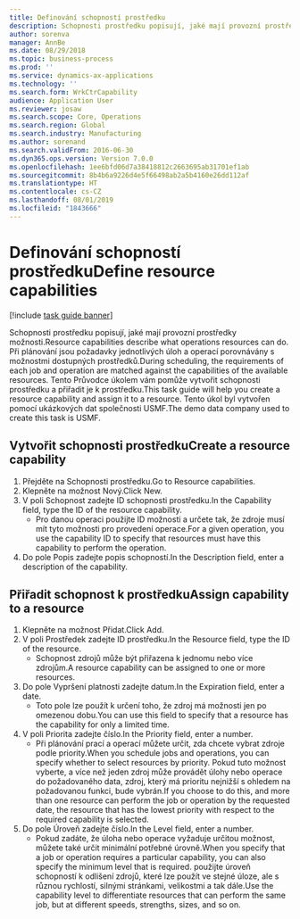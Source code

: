 ```yaml
---
title: Definování schopností prostředku
description: Schopnosti prostředku popisují, jaké mají provozní prostředky možnosti.
author: sorenva
manager: AnnBe
ms.date: 08/29/2018
ms.topic: business-process
ms.prod: ''
ms.service: dynamics-ax-applications
ms.technology: ''
ms.search.form: WrkCtrCapability
audience: Application User
ms.reviewer: josaw
ms.search.scope: Core, Operations
ms.search.region: Global
ms.search.industry: Manufacturing
ms.author: sorenand
ms.search.validFrom: 2016-06-30
ms.dyn365.ops.version: Version 7.0.0
ms.openlocfilehash: 1ee6bfd06d7a38418812c2663695ab31701ef1ab
ms.sourcegitcommit: 8b4b6a9226d4e5f66498ab2a5b4160e26dd112af
ms.translationtype: HT
ms.contentlocale: cs-CZ
ms.lasthandoff: 08/01/2019
ms.locfileid: "1843666"
---
```

# <a name="define-resource-capabilities"></a><span data-ttu-id="a5493-103">Definování schopností prostředku</span><span class="sxs-lookup"><span data-stu-id="a5493-103">Define resource capabilities</span></span>

[!include [task guide banner](../../includes/task-guide-banner.md)]

<span data-ttu-id="a5493-104">Schopnosti prostředku popisují, jaké mají provozní prostředky možnosti.</span><span class="sxs-lookup"><span data-stu-id="a5493-104">Resource capabilities describe what operations resources can do.</span></span> <span data-ttu-id="a5493-105">Při plánování jsou požadavky jednotlivých úloh a operací porovnávány s možnostmi dostupných prostředků.</span><span class="sxs-lookup"><span data-stu-id="a5493-105">During scheduling, the requirements of each job and operation are matched against the capabilities of the available resources.</span></span> <span data-ttu-id="a5493-106">Tento Průvodce úkolem vám pomůže vytvořit schopnosti prostředku a přiřadit je k prostředku.</span><span class="sxs-lookup"><span data-stu-id="a5493-106">This task guide will help you create a resource capability and assign it to a resource.</span></span> <span data-ttu-id="a5493-107">Tento úkol byl vytvořen pomocí ukázkových dat společnosti USMF.</span><span class="sxs-lookup"><span data-stu-id="a5493-107">The demo data company used to create this task is USMF.</span></span>


## <a name="create-a-resource-capability"></a><span data-ttu-id="a5493-108">Vytvořit schopnosti prostředku</span><span class="sxs-lookup"><span data-stu-id="a5493-108">Create a resource capability</span></span>
1. <span data-ttu-id="a5493-109">Přejděte na Schopnosti prostředku.</span><span class="sxs-lookup"><span data-stu-id="a5493-109">Go to Resource capabilities.</span></span>
2. <span data-ttu-id="a5493-110">Klepněte na možnost Nový.</span><span class="sxs-lookup"><span data-stu-id="a5493-110">Click New.</span></span>
3. <span data-ttu-id="a5493-111">V poli Schopnost zadejte ID schopnosti prostředku.</span><span class="sxs-lookup"><span data-stu-id="a5493-111">In the Capability field, type the ID of the resource capability.</span></span>
    * <span data-ttu-id="a5493-112">Pro danou operaci použijte ID možnosti a určete tak, že zdroje musí mít tyto možnosti pro provedení operace.</span><span class="sxs-lookup"><span data-stu-id="a5493-112">For a given operation, you use the capability ID to specify that resources must have this capability to perform the operation.</span></span>  
4. <span data-ttu-id="a5493-113">Do pole Popis zadejte popis schopností.</span><span class="sxs-lookup"><span data-stu-id="a5493-113">In the Description field, enter a description of the capability.</span></span>

## <a name="assign-capability-to-a-resource"></a><span data-ttu-id="a5493-114">Přiřadit schopnost k prostředku</span><span class="sxs-lookup"><span data-stu-id="a5493-114">Assign capability to a resource</span></span>
1. <span data-ttu-id="a5493-115">Klepněte na možnost Přidat.</span><span class="sxs-lookup"><span data-stu-id="a5493-115">Click Add.</span></span>
2. <span data-ttu-id="a5493-116">V poli Prostředek zadejte ID prostředku.</span><span class="sxs-lookup"><span data-stu-id="a5493-116">In the Resource field, type the ID of the resource.</span></span>
    * <span data-ttu-id="a5493-117">Schopnost zdrojů může být přiřazena k jednomu nebo více zdrojům.</span><span class="sxs-lookup"><span data-stu-id="a5493-117">A resource capability can be assigned to one or more resources.</span></span>  
3. <span data-ttu-id="a5493-118">Do pole Vypršení platnosti zadejte datum.</span><span class="sxs-lookup"><span data-stu-id="a5493-118">In the Expiration field, enter a date.</span></span>
    * <span data-ttu-id="a5493-119">Toto pole lze použít k určení toho, že zdroj má možnosti jen po omezenou dobu.</span><span class="sxs-lookup"><span data-stu-id="a5493-119">You can use this field to specify that a resource has the capability for only a limited time.</span></span>  
4. <span data-ttu-id="a5493-120">V poli Priorita zadejte číslo.</span><span class="sxs-lookup"><span data-stu-id="a5493-120">In the Priority field, enter a number.</span></span>
    * <span data-ttu-id="a5493-121">Při plánování prací a operací můžete určit, zda chcete vybrat zdroje podle priority.</span><span class="sxs-lookup"><span data-stu-id="a5493-121">When you schedule jobs and operations, you can specify whether to select resources by priority.</span></span> <span data-ttu-id="a5493-122">Pokud tuto možnost vyberte, a více než jeden zdroj může provádět úlohy nebo operace do požadovaného data, zdroj, který má prioritu nejnižší s ohledem na požadovanou funkci, bude vybrán.</span><span class="sxs-lookup"><span data-stu-id="a5493-122">If you choose to do this, and more than one resource can perform the job or operation by the requested date, the resource that has the lowest priority with respect to the required capability is selected.</span></span>  
5. <span data-ttu-id="a5493-123">Do pole Úroveň zadejte číslo.</span><span class="sxs-lookup"><span data-stu-id="a5493-123">In the Level field, enter a number.</span></span>
    * <span data-ttu-id="a5493-124">Pokud zadáte, že úloha nebo operace vyžaduje určitou možnost, můžete také určit minimální potřebné úrovně.</span><span class="sxs-lookup"><span data-stu-id="a5493-124">When you specify that a job or operation requires a particular capability, you can also specify the minimum level that is required.</span></span> <span data-ttu-id="a5493-125">použijte úroveň schopností k odlišení zdrojů, které lze použít ve stejné úloze, ale s různou rychlostí, silnými stránkami, velikostmi a tak dále.</span><span class="sxs-lookup"><span data-stu-id="a5493-125">Use the capability level to differentiate resources that can perform the same job, but at different speeds, strengths, sizes, and so on.</span></span>  

